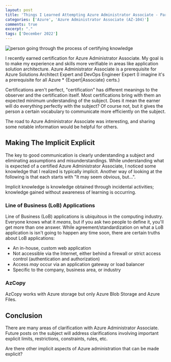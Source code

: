 ```yaml
---
layout: post
title: 'Things I Learned Attempting Azure Administrator Associate - Part 1'
categories: ['Azure', 'Azure Administrator Associate (AZ-104)']
comments: true
excerpt: "."
tags: ['December 2022']
---
```

![person going through the process of certifying knowledge](/assets/DALL·E-2022-12-20-15.03.33---A-woman-going-through-the-process-of-certifying-knowledge.png)

I recently earned certification for Azure Administrator Associate.  My goal is to make my experience and skills more verifiable in areas like application solution architecture.  Azure Administrator Associate is a prerequisite for Azure Solutions Architect Expert and DevOps Engineer Expert (I imagine it's a prerequisite for all Azure * {Expert|Associate} certs.)

Certifications aren't perfect, "certification" has different meanings to the observer and the certification itself. Most certifications bring with them an expected minimum understanding of the subject.  Does it mean the earner will do everything perfectly with the subject?  Of course not, but it gives the person a certain vocabulary to communicate more efficiently on the subject.

The road to Azure Administrator Associate was interesting, and sharing some notable information would be helpful for others.

## Making The Implicit Explicit

The key to good communication is clearly understanding a subject and eliminating assumptions and misunderstandings. While understanding what is expected of a certified Azure Administrator Associate, I noticed some knowledge that I realized is typically implicit. Another way of looking at the following is that each starts with "It may seem obvious, but...".

Implicit knowledge is knowledge obtained through incidental activities; knowledge gained without awareness of learning is occurring.

### Line of Business (LoB) Applications

Line of Business (LoB) applications is ubiquitous in the computing industry.  Everyone knows what it _means_, but if you ask two people to define it, you'll get more than one answer.  While agreement/standardization on what a LoB application is isn't going to happen any time soon, there are certain truths about LoB applications:

- An in-house, custom web application
- Not accessible via the Internet, either behind a firewall or strict access control (authentication and authorization)
- Access _may_ occur via an application gateway or load balancer
- Specific to the company, business area, or industry

### AzCopy 

AzCopy works with Azure storage but only Azure Blob Storage and Azure Files.

## Conclusion

There are many areas of clarification with Azure Administrator Associate.  Future posts on the subject will address clarifications involving important explicit limits, restrictions, constraints, rules, etc.

Are there other implicit aspects of Azure administration that can be made explicit?

